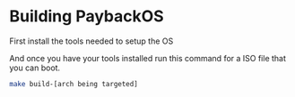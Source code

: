 # Building PaybackOS

First install the tools needed to setup the OS

And once you have your tools installed run this command for a ISO file that you can boot.

```bash
make build-[arch being targeted]
```
